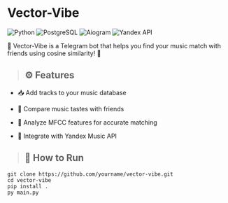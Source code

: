 # Vector-Vibe
![Python](https://img.shields.io/badge/Python-3776AB?style=for-the-badge&logo=python&logoColor=white)
![PostgreSQL](https://img.shields.io/badge/PostgreSQL-316192?style=for-the-badge&logo=postgresql&logoColor=white)
![Aiogram](https://img.shields.io/badge/Aiogram-0088CC?style=for-the-badge&logo=telegram&logoColor=white)
![Yandex API](https://img.shields.io/badge/Yandex%20API-FF0000?style=for-the-badge&logo=yandex&logoColor=white)

🔎 Vector-Vibe is a Telegram bot that helps you find your music match with friends using cosine similarity! 🚀

>## ⚙️ Features
* 📥 Add tracks to your music database

* 🎵 Compare music tastes with friends

* 🧠 Analyze MFCC features for accurate matching

* 🔗 Integrate with Yandex Music API


> ## 🚀 How to Run
```
git clone https://github.com/yourname/vector-vibe.git
cd vector-vibe
pip install .
py main.py
```

